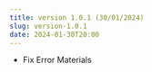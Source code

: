 ```yaml
---
title: version 1.0.1 (30/01/2024)
slug: version-1.0.1
date: 2024-01-30T20:00
---
```


- Fix Error Materials
